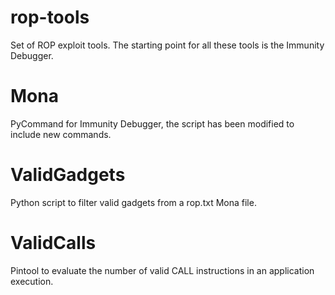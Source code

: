 # rop-tools

Set of ROP exploit tools. The starting point for all these tools is the Immunity Debugger.

# Mona

PyCommand for Immunity Debugger, the script has been modified to include new commands.

# ValidGadgets

Python script to filter valid gadgets from a rop.txt Mona file.

# ValidCalls

Pintool to evaluate the number of valid CALL instructions in an application execution.
